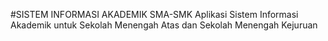 #SISTEM  INFORMASI AKADEMIK SMA-SMK
Aplikasi Sistem Informasi Akademik untuk Sekolah Menengah Atas dan Sekolah Menengah Kejuruan
